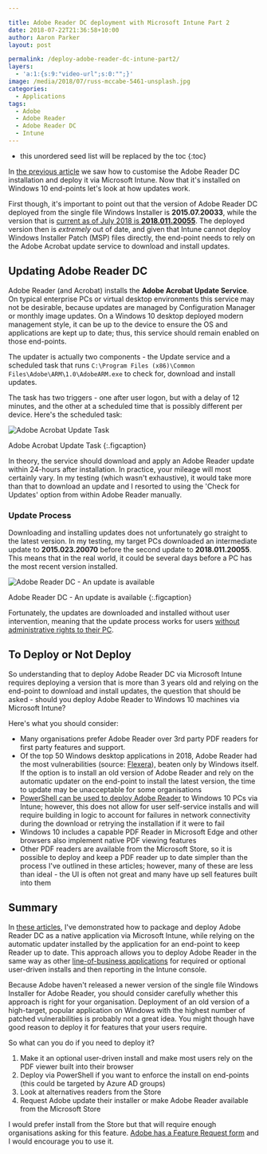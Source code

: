 ```yaml
---

title: Adobe Reader DC deployment with Microsoft Intune Part 2
date: 2018-07-22T21:36:58+10:00
author: Aaron Parker
layout: post

permalink: /deploy-adobe-reader-dc-intune-part2/
layers:
  - 'a:1:{s:9:"video-url";s:0:"";}'
image: /media/2018/07/russ-mccabe-5461-unsplash.jpg
categories:
  - Applications
tags:
  - Adobe
  - Adobe Reader
  - Adobe Reader DC
  - Intune
---
```

* this unordered seed list will be replaced by the toc
{:toc}

In [the previous article]({{site.baseurl}}/deploy-adobe-reader-dc-microsoft-intune-part1/) we saw how to customise the Adobe Reader DC installation and deploy it via Microsoft Intune. Now that it's installed on Windows 10 end-points let's look at how updates work.

First though, it's important to point out that the version of Adobe Reader DC deployed from the single file Windows Installer is **2015.07.20033**, while the version that is [current as of July 2018 is **2018.011.20055**](https://www.adobe.com/devnet-docs/acrobatetk/tools/ReleaseNotesDC/index.html). The deployed version then is _extremely_ out of date, and given that Intune cannot deploy Windows Installer Patch (MSP) files directly, the end-point needs to rely on the Adobe Acrobat update service to download and install updates.

## Updating Adobe Reader DC

Adobe Reader (and Acrobat) installs the **Adobe Acrobat Update Service**. On typical enterprise PCs or virtual desktop environments this service may not be desirable, because updates are managed by Configuration Manager or monthly image updates. On a Windows 10 desktop deployed modern management style, it can be up to the device to ensure the OS and applications are kept up to date; thus, this service should remain enabled on those end-points.

The updater is actually two components - the Update service and a scheduled task that runs `C:\Program Files (x86)\Common Files\Adobe\ARM\1.0\AdobeARM.exe` to check for, download and install updates.

The task has two triggers - one after user logon, but with a delay of 12 minutes, and the other at a scheduled time that is possibly different per device. Here's the scheduled task:

![Adobe Acrobat Update Task]({{site.baseurl}}/media/2018/07/AdobeReaderDC-UpdateTask.png)

Adobe Acrobat Update Task
{:.figcaption}

In theory, the service should download and apply an Adobe Reader update within 24-hours after installation. In practice, your mileage will most certainly vary. In my testing (which wasn't exhaustive), it would take more than that to download an update and I resorted to using the 'Check for Updates' option from within Adobe Reader manually.

### Update Process

Downloading and installing updates does not unfortunately go straight to the latest version. In my testing, my target PCs downloaded an intermediate update to **2015.023.20070** before the second update to **2018.011.20055**. This means that in the real world, it could be several days before a PC has the most recent version installed.

![Adobe Reader DC - An update is available]({{site.baseurl}}/media/2018/07/AdobeReaderDC-1500720033.png)

Adobe Reader DC - An update is available
{:.figcaption}

Fortunately, the updates are downloaded and installed without user intervention, meaning that the update process works for users [without administrative rights to their PC](https://docs.microsoft.com/en-us/windows/deployment/windows-autopilot/user-driven).

## To Deploy or Not Deploy

So understanding that to deploy Adobe Reader DC via Microsoft Intune requires deploying a version that is more than 3 years old and relying on the end-point to download and install updates, the question that should be asked - should you deploy Adobe Reader to Windows 10 machines via Microsoft Intune?

Here's what you should consider:

* Many organisations prefer Adobe Reader over 3rd party PDF readers for first party features and support.
* Of the top 50 Windows desktop applications in 2018, Adobe Reader had the most vulnerabilities (source: [Flexera](https://info.flexerasoftware.com/SVM-WP-Vulnerability-Review-2018-Desktop-Apps)), beaten only by Windows itself. If the option is to install an old version of Adobe Reader and rely on the automatic updater on the end-point to install the latest version, the time to update may be unacceptable for some organisations
* [PowerShell can be used to deploy Adobe Reader](https://allthingscloud.blog/install-adobe-reader-dc-with-intune-and-powershell/) to Windows 10 PCs via Intune; however, this does not allow for user self-service installs and will require building in logic to account for failures in network connectivity during the download or retrying the installation if it were to fail
* Windows 10 includes a capable PDF Reader in Microsoft Edge and other browsers also implement native PDF viewing features
* Other PDF readers are available from the Microsoft Store, so it is possible to deploy and keep a PDF reader up to date simpler than the process I've outlined in these articles; however, many of these are less than ideal - the UI is often not great and many have up sell features built into them

## Summary

In [these articles]({{site.baseurl}}/deploy-adobe-reader-dc-microsoft-intune-part1/), I've demonstrated how to package and deploy Adobe Reader DC as a native application via Microsoft Intune, while relying on the automatic updater installed by the application for an end-point to keep Reader up to date. This approach allows you to deploy Adobe Reader in the same way as other [line-of-business applications](https://docs.microsoft.com/en-us/intune/lob-apps-windows) for required or optional user-driven installs and then reporting in the Intune console.

Because Adobe haven't released a newer version of the single file Windows Installer for Adobe Reader, you should consider carefully whether this approach is right for your organisation. Deployment of an old version of a high-target, popular application on Windows with the highest number of patched vulnerabilities is probably not a great idea. You might though have good reason to deploy it for features that your users require.

So what can you do if you need to deploy it?

  1. Make it an optional user-driven install and make most users rely on the PDF viewer built into their browser
  2. Deploy via PowerShell if you want to enforce the install on end-points (this could be targeted by Azure AD groups)
  3. Look at alternatives readers from the Store
  4. Request Adobe update their installer or make Adobe Reader available from the Microsoft Store

I would prefer install from the Store but that will require enough organisations asking for this feature. [Adobe has a Feature Request form](https://www.adobe.com/products/wishform.html) and I would encourage you to use it.

